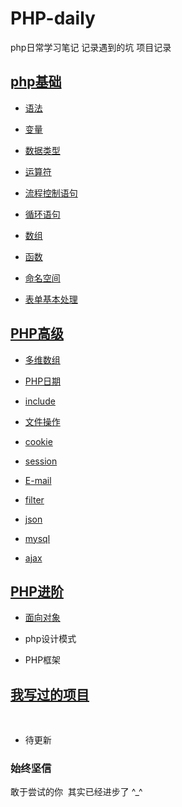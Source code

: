 # PHP-daily
php日常学习笔记 记录遇到的坑 项目记录

## [php基础]()

  * [语法](yufa.md) 

  * [变量](bian.md)

  * [数据类型](shuju.md)

  * [运算符](yunsuan.md)

  * [流程控制语句](yuju.md)

  * [循环语句](xunhuan.md)

  * [数组](arr.md)

  * [函数](func.md)

  
  * [命名空间](name.md)
  
  * [表单基本处理](biaodan.md)

## [PHP高级]()

  * [多维数组](duowei.md)

  * [PHP日期](date.md)

  * [include](include.md)

  * [文件操作](file.md)

  * [cookie](cookie.md)

  * [session](session.md)

  * [E-mail](email.md)

  * [filter](filter.md)

  * [json](json.md)

  * [mysql](shujuku.md)

  * [ajax](ajax.md)

## [PHP进阶]()

  * [面向对象](obj.md)

  * php设计模式

  * PHP框架
  
## [我写过的项目]()
  
* 待更新
  
### 始终坚信

敢于尝试的你  其实已经进步了 ^_^
  
  
  
  
  
  
  
